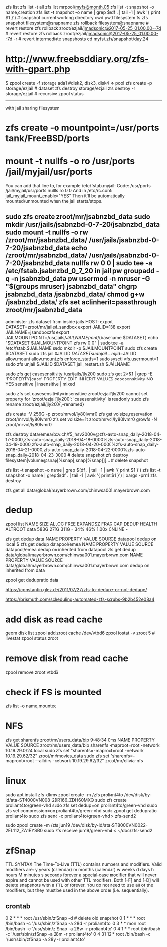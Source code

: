 zfs list
zfs list -t all
zfs list mrpool/myfs@month.05
zfs list -t snapshot -o name,creation
zfs list -t snapshot -o name | grep $(df . | tail -1 | awk '{ print $1 }') # snapshot current working directory cwd pwd filesystem fs
zfs snapshot filesystem@snapname
zfs rollback filesystem@snapname # revert restore
zfs rollback zroot/ezjail/jmadsonic@2017-05-25_01.00.00--7d # revert restore
zfs rollback zroot/ezjail/jmadsonic@2017-05-25_01.00.00--7d -r # revert intermediate snapshosts
cd myfs/.zfs/snapshot/day.24

# http://www.freebsddiary.org/zfs-with-gpart.php
$ zpool create -f storage ada1 #disk2, disk3, disk4 => pool
zfs create -p storage/ezjail # dataset
zfs destroy storage/ezjail
zfs destroy -r storage/ezjail # recursive
zpool status

------------------------------------------------
with jail sharing filesystem
# zfs create -o mountpoint=/usr/ports tank/FreeBSD/ports
# mount -t nullfs -o ro /usr/ports /jail/myjail/usr/ports
You can add that line to, for example /etc/fstab.myjail:
Code:
/usr/ports                      /jail/myjail/usr/ports                nullfs  ro      0       0
And in /etc/rc.conf:
jail_myjail_mount_enable="YES"
Then it'll be automatically mounted/unmounted when the jail starts/stops.

sudo zfs create             zroot/mr/jsabnzbd_data
sudo mkdir                                          /usr/jails/jsabnzbd-0-7-20/jsabnzbd_data
sudo mount -t nullfs -o rw /zroot/mr/jsabnzbd_data/ /usr/jails/jsabnzbd-0-7-20/jsabnzbd_data
echo                       /zroot/mr/jsabnzbd_data/ /usr/jails/jsabnzbd-0-7-20/jsabnzbd_data nullfs rw 0 0 | sudo tee -a /etc/fstab.jsabnzbd_0_7_20
in jail
pw groupadd -q -n jsabnzbd_data
pw usermod -n mruser -G "$(groups mruser) jsabnzbd_data"
chgrp jsabnzbd_data /jsabnzbd_data/
chmod g+w /jsabnzbd_data/
zfs set aclinherit=passthrough zroot/mr/jsabnzbd_data
------------------------------------------------

administer zfs dataset from inside jails
HOST:
export DATASET=zroot/mr/jailed_sandbox
export JAILID=138
export JAILNAME=jsandboxzfs
export JAILMOUNTPOINT=/usr/jails/${JAILNAME}/mnt/$(basename $DATASET)
echo "$DATASET $JAILMOUNTPOINT zfs rw 0 0" | sudo tee -a /etc/fstab.$JAILNAME
sudo mkdir -p $JAILMOUNTPOINT
sudo zfs create $DATASET
sudo zfs jail $JAILID $DATASET
sudo jail -m jid=$JAILID allow.mount allow.mount.zfs enforce_statfs=1
sudo sysctl vfs.usermount=1
sudo zfs unjail $JAILID $DATASET
jail_restart.sh $JAILNAME


sudo zfs get casesensitivity /usr/jails/jly200
sudo zfs get 2>&1 | grep -E 'PROPERTY|case'
    PROPERTY       EDIT  INHERIT   VALUES
        casesensitivity  NO      YES   sensitive | insensitive | mixed

sudo zfs set casesensitivity=insensitive zroot/ezjail/jly200
cannot set property for 'zroot/ezjail/jly200': 'casesensitivity' is readonly
sudo zfs rename zroot/ezjail/jly200{,-renamed}

zfs create -V 256G -p zroot/mrvol/ly80lvmr0
zfs get volsize,reservation zroot/mrvol/ly80lvmr0
zfs set volsize=1t zroot/mrvol/ly80lvmr0
growfs -N zroot/mrvol/ly80lvmr0


zfs destroy data/emea/bcv.ch/f5_hsv2000v@zfs-auto-snap_daily-2018-04-17-0000,zfs-auto-snap_daily-2018-04-18-0000%zfs-auto-snap_daily-2018-04-19-0000,zfs-auto-snap_daily-2018-04-20-0000%zfs-auto-snap_daily-2018-04-21-0000,zfs-auto-snap_daily-2018-04-22-0000%zfs-auto-snap_daily-2018-04-23-0000 # delete snapshot
zfs destroy filesystem|volume@snap[%snap[,snap[%snap]]]... # delete snapshot

zfs list -t snapshot -o name | grep $(df . | tail -1 | awk '{ print $1 }')
zfs list -t snapshot -o name | grep $(df . | tail -1 | awk '{ print $1 }') | xargs -prn1 zfs destroy

zfs get all data/global/mayerbrown.com/chinwsa001.mayerbrown.com


# dedup
zpool list
NAME   SIZE  ALLOC   FREE  EXPANDSZ   FRAG    CAP  DEDUP  HEALTH  ALTROOT
data   583G   271G   311G         -    34%    46%  1.00x  ONLINE  -

zfs get dedup data
NAME      PROPERTY  VALUE          SOURCE
datapool  dedup     on             local
$ zfs get dedup datapool/emea
NAME           PROPERTY  VALUE          SOURCE
datapool/emea  dedup     on             inherited from datapool
zfs get dedup data/global/mayerbrown.com/chinwsa001.mayerbrown.com
NAME                                                  PROPERTY  VALUE          SOURCE
data/global/mayerbrown.com/chinwsa001.mayerbrown.com  dedup     on             inherited from data

zpool get dedupratio data

https://constantin.glez.de/2011/07/27/zfs-to-dedupe-or-not-dedupe/

https://brismuth.com/scheduling-automated-zfs-scrubs-9b2b452e08a4

# add disk as read cache
geom disk list
zpool add zroot cache /dev/vtbd6
zpool iostat -v zroot 5 # livestat
zpool status zroot
# remove disk from read cache
zpool remove zroot vtbd6

# check if FS is mounted
zfs list -o name,mounted


# NFS
zfs get sharenfs zroot/mr/users_data/bip                                                                                                                                                                                   9:48:34  0ms
NAME                      PROPERTY  VALUE                                 SOURCE
zroot/mr/users_data/bip  sharenfs  -maproot=root -network 10.19.29.0/24  local
sudo zfs set "sharenfs=-maproot=root -network 10.19.29.62/32" zroot/mr/movies_data
sudo zfs set "sharenfs=-maproot=root --alldirs -network 10.19.29.62/32" zroot/mr/olivia-nfs


# linux
sudo apt install zfs-dkms
zpool create -m /zfs proliant4to /dev/disk/by-id/ata-ST4000VN008-2DR166_ZDH60MXQ
sudo zfs create proliant4to/green-vhd
sudo zfs set dedup=on proliant4to/green-vhd
sudo zfs set compression=on proliant4to/green-vhd
sudo zpool get dedupratio proliant4to
sudo zfs send -c proliant4to/green-vhd > zfs-send2

sudo zpool create -m /zfs jun19 /dev/disk/by-id/ata-ST8000VN0022-2EL112_ZA1EYSB0
sudo zfs receive jun19/green-vhd < ~/doc/zfs-send2


# zfSnap
TTL SYNTAX
The Time‐To‐Live (TTL) contains numbers and modifiers. Valid modifiers are:
y years (calendar)
m months (calendar)
w weeks
d days
h hours
M minutes
s seconds
forever
a special‐case modifier that will never expire and cannot be used with other TTL modifiers. Both [-F] and [-D] will delete snapshots with a TTL of forever.
You do not need to use all of the modifiers, but they must be used in the above order (i.e. sequentially).
## crontab
0       2       *       *       *       root    /usr/sbin/zfSnap -d # delete old snapshot
0       1       *       *       *       root    /bin/bash -c '/usr/sbin/zfSnap -a 28d -r proliant4to'
0       3       *       *       mon     root    /bin/bash -c '/usr/sbin/zfSnap -a 28w -r proliant4to'
0       4       1       *       *       root    /bin/bash -c '/usr/sbin/zfSnap -a 28m -r proliant4to'
0       4       31      12      *       root    /bin/bash -c '/usr/sbin/zfSnap -a 28y -r proliant4to'

